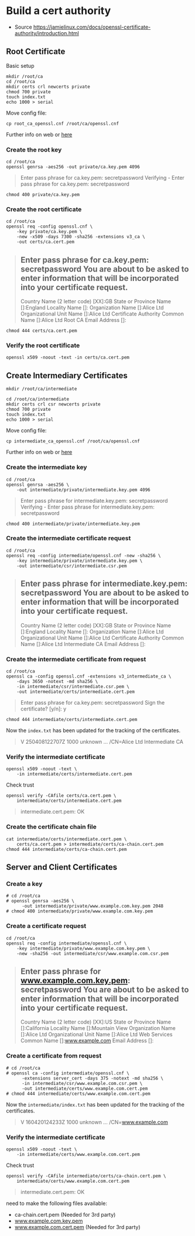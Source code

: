 # Build a cert authority

* Source https://jamielinux.com/docs/openssl-certificate-authority/introduction.html


## Root Certificate

Basic setup

```
mkdir /root/ca
cd /root/ca
mkdir certs crl newcerts private
chmod 700 private
touch index.txt
echo 1000 > serial
```

Move config file:

`cp root_ca_openssl.cnf /root/ca/openssl.cnf`

Further info on web or [here](./security/CertificateAuth/Further_info_on_config.md)

### Create the root key

```
cd /root/ca
openssl genrsa -aes256 -out private/ca.key.pem 4096
```

> Enter pass phrase for ca.key.pem: secretpassword
> Verifying - Enter pass phrase for ca.key.pem: secretpassword

```
chmod 400 private/ca.key.pem
```

### Create the root certificate

```
cd /root/ca
openssl req -config openssl.cnf \
    -key private/ca.key.pem \
    -new -x509 -days 7300 -sha256 -extensions v3_ca \
    -out certs/ca.cert.pem
```

> Enter pass phrase for ca.key.pem: secretpassword
> You are about to be asked to enter information that will be incorporated
> into your certificate request.
> -----
> Country Name (2 letter code) [XX]:GB
> State or Province Name []:England
> Locality Name []:
> Organization Name []:Alice Ltd
> Organizational Unit Name []:Alice Ltd Certificate Authority
> Common Name []:Alice Ltd Root CA
> Email Address []:

```
chmod 444 certs/ca.cert.pem
```

### Verify the root certificate

```
openssl x509 -noout -text -in certs/ca.cert.pem
```

## Create Intermediary Certificates

```
mkdir /root/ca/intermediate
```

```
cd /root/ca/intermediate
mkdir certs crl csr newcerts private
chmod 700 private
touch index.txt
echo 1000 > serial
```

Move config file:

`cp intermediate_ca_openssl.cnf /root/ca/openssl.cnf`

Further info on web or [here](./security/CertificateAuth/Further_info_on_config.md)

### Create the intermediate key

```
cd /root/ca
openssl genrsa -aes256 \
    -out intermediate/private/intermediate.key.pem 4096
```

> Enter pass phrase for intermediate.key.pem: secretpassword
> Verifying - Enter pass phrase for intermediate.key.pem: secretpassword

```
chmod 400 intermediate/private/intermediate.key.pem
```

### Create the intermediate certificate request

```
cd /root/ca
openssl req -config intermediate/openssl.cnf -new -sha256 \
    -key intermediate/private/intermediate.key.pem \
    -out intermediate/csr/intermediate.csr.pem
```

> Enter pass phrase for intermediate.key.pem: secretpassword
> You are about to be asked to enter information that will be incorporated
> into your certificate request.
> -----
> Country Name (2 letter code) [XX]:GB
> State or Province Name []:England
> Locality Name []:
> Organization Name []:Alice Ltd
> Organizational Unit Name []:Alice Ltd Certificate Authority
> Common Name []:Alice Ltd Intermediate CA
> Email Address []:

### Create the intermediate certificate from request

```
cd /root/ca
openssl ca -config openssl.cnf -extensions v3_intermediate_ca \
    -days 3650 -notext -md sha256 \
    -in intermediate/csr/intermediate.csr.pem \
    -out intermediate/certs/intermediate.cert.pem
```

> Enter pass phrase for ca.key.pem: secretpassword
> Sign the certificate? [y/n]: y

```
chmod 444 intermediate/certs/intermediate.cert.pem
```

Now the `index.txt` has been updated for the tracking of the certificates.

> V 250408122707Z 1000 unknown ... /CN=Alice Ltd Intermediate CA

### Verify the intermediate certificate

```
openssl x509 -noout -text \
    -in intermediate/certs/intermediate.cert.pem
```

Check trust

```
openssl verify -CAfile certs/ca.cert.pem \
    intermediate/certs/intermediate.cert.pem
```

> intermediate.cert.pem: OK

### Create the certificate chain file

```
cat intermediate/certs/intermediate.cert.pem \
    certs/ca.cert.pem > intermediate/certs/ca-chain.cert.pem
chmod 444 intermediate/certs/ca-chain.cert.pem
```

## Server and Client Certificates

### Create a key

```
# cd /root/ca
# openssl genrsa -aes256 \
      -out intermediate/private/www.example.com.key.pem 2048
# chmod 400 intermediate/private/www.example.com.key.pem
```

### Create a certificate request

```
cd /root/ca
openssl req -config intermediate/openssl.cnf \
    -key intermediate/private/www.example.com.key.pem \
    -new -sha256 -out intermediate/csr/www.example.com.csr.pem
```

> Enter pass phrase for www.example.com.key.pem: secretpassword
> You are about to be asked to enter information that will be incorporated
> into your certificate request.
> -----
> Country Name (2 letter code) [XX]:US
> State or Province Name []:California
> Locality Name []:Mountain View
> Organization Name []:Alice Ltd
> Organizational Unit Name []:Alice Ltd Web Services
> Common Name []:www.example.com
> Email Address []:

### Create a certificate from request

```
# cd /root/ca
# openssl ca -config intermediate/openssl.cnf \
      -extensions server_cert -days 375 -notext -md sha256 \
      -in intermediate/csr/www.example.com.csr.pem \
      -out intermediate/certs/www.example.com.cert.pem
# chmod 444 intermediate/certs/www.example.com.cert.pem
```

Now the `intermediate/index.txt` has been updated for the tracking of the certificates.

> V 160420124233Z 1000 unknown ... /CN=www.example.com

### Verify the intermediate certificate

```
openssl x509 -noout -text \
    -in intermediate/certs/www.example.com.cert.pem
```

Check trust

```
openssl verify -CAfile intermediate/certs/ca-chain.cert.pem \
    intermediate/certs/www.example.com.cert.pem
```

> intermediate.cert.pem: OK

need to make the following files available:

* ca-chain.cert.pem (Needed for 3rd party)
* www.example.com.key.pem
* www.example.com.cert.pem (Needed for 3rd party)
